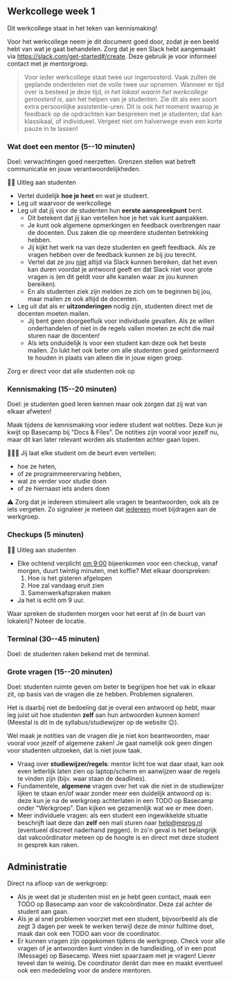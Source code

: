 ## Werkcollege week 1

Dit werkcollege staat in het teken van kennismaking!

Voor het werkcollege neem je dit document goed door, zodat je een beeld hebt van wat je gaat behandelen. Zorg dat je een Slack hebt aangemaakt via <https://slack.com/get-started#/create>. Deze gebruik je voor informeel contact met je mentorgroep.

> Voor ieder werkcollege staat twee uur ingeroosterd. Vaak zullen de geplande onderdelen niet de volle twee uur opnemen. Wanneer er tijd over is besteed je deze tijd, *in het lokaal waarin het werkcollege geroosterd is*, aan het helpen van je studenten. Zie dit als een soort extra persoonlijke assistentie-uren. Dit is ook *het* moment waarop je feedback op de opdrachten kan bespreken met je studenten; dat kan klassikaal, of individueel. Vergeet niet om halverwege even een korte pauze in te lassen!

### Wat doet een mentor (5--10 minuten)

Doel: verwachtingen goed neerzetten. Grenzen stellen wat betreft communicatie en jouw verantwoordelijkheden.

🧑‍🏫 Uitleg aan studenten

- Vertel duidelijk **hoe je heet** en wat je studeert.
- Leg uit waarvoor de werkcollege
- Leg uit dat jij voor de studenten hun **eerste aanspreekpunt** bent.
    - Dit betekent dat jij kan vertellen hoe je het vak kunt aanpakken.
    - Je kunt ook algemene opmerkingen en feedback overbrengen naar de docenten. Dus zaken die op meerdere studenten betrekking hebben.
    - Jij kijkt het werk na van deze studenten en geeft feedback. Als ze vragen hebben over de feedback kunnen ze bij jou terecht.
    - Vertel dat ze jou <u>niet</u> altijd via Slack kunnen bereiken, dat het even kan duren voordat je antwoord geeft en dat Slack niet voor grote vragen is (en dit geldt voor alle kanalen waar ze jou kunnen bereiken).
    - En als studenten ziek zijn melden ze zich om te beginnen bij jou, maar mailen ze ook altijd de docenten.
- Leg uit dat als er **uitzonderingen** nodig zijn, studenten direct met de docenten moeten mailen.
    - Jij bent geen doorgeefluik voor individuele gevallen. Als ze willen onderhandelen of niet in de regels vallen moeten ze echt die mail sturen naar de docenten!
    - Als iets onduidelijk is voor een student kan deze ook het beste mailen. Zo lukt het ook beter om alle studenten goed geïnformeerd te houden in plaats van alleen die in jouw eigen groep.

Zorg er direct voor dat alle studenten ook op

### Kennismaking (15--20 minuten)

Doel: je studenten goed leren kennen maar ook zorgen dat zij wat van elkaar afweten!

Maak tijdens de kennismaking voor iedere student wat notities. Deze kun je kwijt op Basecamp bij "Docs & Files". De notities zijn vooral voor jezelf nu, maar dit kan later relevant worden als studenten achter gaan lopen.    

👩‍👧‍👦 Jij laat elke student om de beurt even vertellen:

- hoe ze heten,
- of ze programmeerervaring hebben,
- wat ze verder voor studie doen
- of ze hiernaast iets anders doen

⚠️ Zorg dat je iedereen stimuleert alle vragen te beantwoorden, ook als ze iets vergeten. Zo signaleer je meteen dat <u>iedereen</u> moet bijdragen aan de werkgroep.

### Checkups (5 minuten)

 🧑‍🏫 Uitleg aan studenten

 - Elke ochtend verplicht <u>om 9:00</u> bijeenkomen voor een checkup, vanaf morgen, duurt twintig minuten, met koffie? Met elkaar doorspreken:
     1. Hoe is het gisteren afgelopen
     2. Hoe zal vandaag eruit zien
     3. Samenwerkafspraken maken
 - Ja het is echt om 9 uur.

 Waar spreken de studenten morgen voor het eerst af (in de buurt van lokalen)? Noteer de locatie.

### Terminal (30--45 minuten)

Doel: de studenten raken bekend met de terminal.

<!-- TODO, zie basecamp -->

### Grote vragen (15--20 minuten)

Doel: studenten ruimte geven om beter te begrijpen hoe het vak in elkaar zit, op basis van de vragen die ze hebben. Problemen signaleren.

Het is daarbij niet de bedoeling dat je overal een antwoord op hebt, maar leg juist uit hoe studenten **zelf** aan hun antwoorden kunnen komen! (Meestal is dit in de syllabus/studiewijzer op de website 😉).

Wel maak je notities van de vragen die je niet kon beantwoorden, maar vooral voor jezelf of algemene zaken! Je gaat namelijk ook geen dingen voor studenten uitzoeken, dat is niet jouw taak.

- Vraag over **studiewijzer/regels**: mentor licht toe wat daar staat, kan ook even letterlijk laten zien op laptop/scherm en aanwijzen waar de regels te vinden zijn (bijv. waar staan de deadlines).
- Fundamentele, **algemene** vragen over het vak die niet in de studiewijzer lijken te staan en/of waar zonder meer een duidelijk antwoord op is: deze kun je na de werkgroep achterlaten in een TODO op Basecamp onder "Werkgroep". Dan kijken we gezamenlijk wat we er mee doen.
- Meer individuele vragen: als een student een ingewikkelde situatie beschrijft laat deze dan **zelf** een mail sturen naar help@mprog.nl (eventueel discreet naderhand zeggen). In zo'n geval is het belangrijk dat vakcoördinator meteen op de hoogte is en direct met deze student in gesprek kan raken.

## Administratie

Direct na afloop van de werkgroep:

- Als je weet dat je studenten mist en je hebt geen contact, maak een TODO op Basecamp aan voor de vakcoördinator. Deze zal achter de student aan gaan.
- Als je al snel problemen voorziet met een student, bijvoorbeeld als die zegt 3 dagen per week te werken terwijl deze de minor fulltime doet, maak dan ook een TODO aan voor de coordinator.
- Er kunnen vragen zijn opgekomen tijdens de werkgroep. Check voor alle vragen of je antwoorden kunt vinden in de handleiding, of in een post (Message) op Basecamp. Wees niet spaarzaam met je vragen! Liever teveel dan te weinig. De coordinator denkt dan mee en maakt eventueel ook een mededeling voor de andere mentoren.
